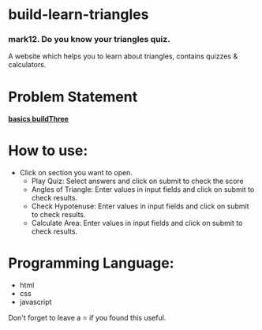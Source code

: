 # build-learn-triangles
### mark12. Do you know your triangles quiz.
A website which helps you to learn about triangles, contains quizzes & calculators.
<br/>

# Problem Statement
#### [**basics buildThree**](https://github.com/neogcamp/build/blob/main/basics/learn-triangles.md)

# How to use:
 - Click on section you want to open.
    - Play Quiz: Select answers and click on submit to check the score
    - Angles of Triangle: Enter values in input fields and click on submit to check results.
    - Check Hypotenuse: Enter values in input fields and click on submit to check results.
    - Calculate Area: Enter values in input fields and click on submit to check results.


# Programming Language:
 - html
 - css 
 - javascript 

Don't forget to leave a ⭐ if you found this useful.

